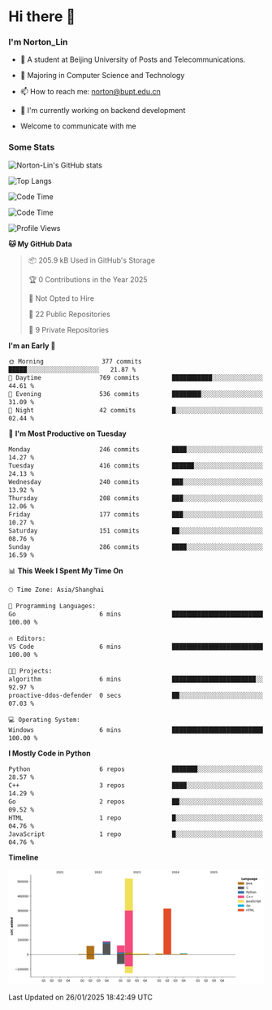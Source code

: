 
# Hi there 👋

### I'm Norton_Lin
- 🏫 A student at Beijing University of Posts and Telecommunications.
- 🌱 Majoring in Computer Science and Technology
- 📫 How to reach me: norton@bupt.edu.cn
- 🌱 I'm currently working on backend development

- Welcome to communicate with me

### Some Stats
![Norton-Lin's GitHub stats](https://github-readme-stats.vercel.app/api?username=Norton-Lin&count_private=true&show_icons=true&theme=radical)

![Top Langs](https://github-readme-stats.vercel.app/api/top-langs/?username=Norton-Lin&langs_count=10&layout=compact)

![Code Time](https://github-readme-stats.vercel.app/api/wakatime?username=Norton_Lin)

<!--START_SECTION:waka-->
![Code Time](http://img.shields.io/badge/Code%20Time-886%20hrs%2029%20mins-blue)

![Profile Views](http://img.shields.io/badge/Profile%20Views-0-blue)

**🐱 My GitHub Data** 

> 📦 205.9 kB Used in GitHub's Storage 
 > 
> 🏆 0 Contributions in the Year 2025
 > 
> 🚫 Not Opted to Hire
 > 
> 📜 22 Public Repositories 
 > 
> 🔑 9 Private Repositories 
 > 
**I'm an Early 🐤** 

```text
🌞 Morning                377 commits         █████░░░░░░░░░░░░░░░░░░░░   21.87 % 
🌆 Daytime                769 commits         ███████████░░░░░░░░░░░░░░   44.61 % 
🌃 Evening                536 commits         ████████░░░░░░░░░░░░░░░░░   31.09 % 
🌙 Night                  42 commits          █░░░░░░░░░░░░░░░░░░░░░░░░   02.44 % 
```
📅 **I'm Most Productive on Tuesday** 

```text
Monday                   246 commits         ████░░░░░░░░░░░░░░░░░░░░░   14.27 % 
Tuesday                  416 commits         ██████░░░░░░░░░░░░░░░░░░░   24.13 % 
Wednesday                240 commits         ███░░░░░░░░░░░░░░░░░░░░░░   13.92 % 
Thursday                 208 commits         ███░░░░░░░░░░░░░░░░░░░░░░   12.06 % 
Friday                   177 commits         ███░░░░░░░░░░░░░░░░░░░░░░   10.27 % 
Saturday                 151 commits         ██░░░░░░░░░░░░░░░░░░░░░░░   08.76 % 
Sunday                   286 commits         ████░░░░░░░░░░░░░░░░░░░░░   16.59 % 
```


📊 **This Week I Spent My Time On** 

```text
🕑︎ Time Zone: Asia/Shanghai

💬 Programming Languages: 
Go                       6 mins              █████████████████████████   100.00 % 

🔥 Editors: 
VS Code                  6 mins              █████████████████████████   100.00 % 

🐱‍💻 Projects: 
algorithm                6 mins              ███████████████████████░░   92.97 % 
proactive-ddos-defender  0 secs              ██░░░░░░░░░░░░░░░░░░░░░░░   07.03 % 

💻 Operating System: 
Windows                  6 mins              █████████████████████████   100.00 % 
```

**I Mostly Code in Python** 

```text
Python                   6 repos             ███████░░░░░░░░░░░░░░░░░░   28.57 % 
C++                      3 repos             ████░░░░░░░░░░░░░░░░░░░░░   14.29 % 
Go                       2 repos             ██░░░░░░░░░░░░░░░░░░░░░░░   09.52 % 
HTML                     1 repo              █░░░░░░░░░░░░░░░░░░░░░░░░   04.76 % 
JavaScript               1 repo              █░░░░░░░░░░░░░░░░░░░░░░░░   04.76 % 
```



**Timeline**

![Lines of Code chart](https://raw.githubusercontent.com/Norton-Lin/Norton-Lin/main/assets/bar_graph.png)


 Last Updated on 26/01/2025 18:42:49 UTC
<!--END_SECTION:waka-->
